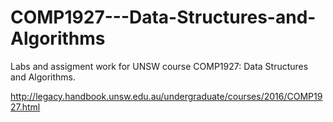 # COMP1927---Data-Structures-and-Algorithms
 Labs and assigment work for UNSW course COMP1927: Data Structures and Algorithms.

 http://legacy.handbook.unsw.edu.au/undergraduate/courses/2016/COMP1927.html
